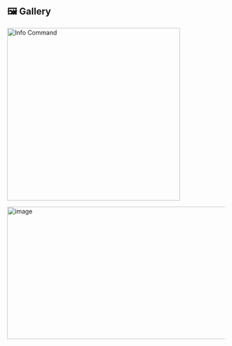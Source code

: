 ## 🖼️ Gallery

<p align="left">
  <img alt="Info Command" width="400" src="https://github.com/user-attachments/assets/c9941a08-961c-4336-af3a-e2eb53e8ce16"/>
</p>
<img width="1093" height="307" alt="image" src="https://github.com/user-attachments/assets/c6b08d77-ab60-46e9-ab43-66087a2cdf17" />
